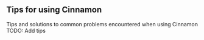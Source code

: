 ## Tips for using Cinnamon
Tips and solutions to common problems encountered when using Cinnamon
TODO: Add tips
